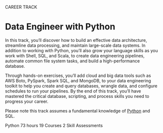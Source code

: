 CAREER TRACK
# Data Engineer with Python

In this track, you’ll discover how to build an effective data architecture, streamline data processing, and maintain large-scale data systems. In addition to working with Python, you’ll also grow your language skills as you work with Shell, SQL, and Scala, to create data engineering pipelines, automate common file system tasks, and build a high-performance database.

Through hands-on exercises, you’ll add cloud and big data tools such as AWS Boto, PySpark, Spark SQL, and MongoDB, to your data engineering toolkit to help you create and query databases, wrangle data, and configure schedules to run your pipelines. By the end of this track, you’ll have mastered the critical database, scripting, and process skills you need to progress your career.

Please note this track assumes a fundamental knowledge of [Python](https://github.com/Torregu/DataCamp/tree/main/Tracks/Skill%20Tracks/Python/Python%20Programming) and SQL.

Python
73 hours
19 Courses
2 Skill Assessments
